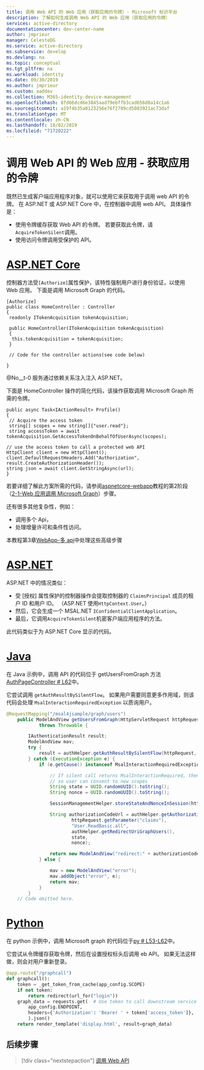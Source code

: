 ```yaml
---
title: 调用 Web API 的 Web 应用（获取应用的令牌）- Microsoft 标识平台
description: 了解如何生成调用 Web API 的 Web 应用（获取应用的令牌）
services: active-directory
documentationcenter: dev-center-name
author: jmprieur
manager: CelesteDG
ms.service: active-directory
ms.subservice: develop
ms.devlang: na
ms.topic: conceptual
ms.tgt_pltfrm: na
ms.workload: identity
ms.date: 09/30/2019
ms.author: jmprieur
ms.custom: aaddev
ms.collection: M365-identity-device-management
ms.openlocfilehash: 8fd66dcd6e3845aad79ebffb3cad656d0a14c1a6
ms.sourcegitcommit: a19f4b35a0123256e76f2789cd5083921ac73daf
ms.translationtype: MT
ms.contentlocale: zh-CN
ms.lasthandoff: 10/02/2019
ms.locfileid: "71720222"
---
```

# <a name="web-app-that-calls-web-apis---acquire-a-token-for-the-app"></a>调用 Web API 的 Web 应用 - 获取应用的令牌

既然已生成客户端应用程序对象，就可以使用它来获取用于调用 web API 的令牌。 在 ASP.NET 或 ASP.NET Core 中，在控制器中调用 web API。 具体操作是：

- 使用令牌缓存获取 Web API 的令牌。 若要获取此令牌，请`AcquireTokenSilent`调用。
- 使用访问令牌调用受保护的 API。

# <a name="aspnet-coretabaspnetcore"></a>[ASP.NET Core](#tab/aspnetcore)

控制器方法受`[Authorize]`属性保护，该特性强制用户进行身份验证，以使用 Web 应用。 下面是调用 Microsoft Graph 的代码。

```CSharp
[Authorize]
public class HomeController : Controller
{
 readonly ITokenAcquisition tokenAcquisition;

 public HomeController(ITokenAcquisition tokenAcquisition)
 {
  this.tokenAcquisition = tokenAcquisition;
 }

 // Code for the controller actions(see code below)

}
```

@No__t-0 服务通过依赖关系注入注入 ASP.NET。


下面是 HomeController 操作的简化代码，该操作获取调用 Microsoft Graph 所需的令牌。

```CSharp
public async Task<IActionResult> Profile()
{
 // Acquire the access token
 string[] scopes = new string[]{"user.read"};
 string accessToken = await tokenAcquisition.GetAccessTokenOnBehalfOfUserAsync(scopes);

// use the access token to call a protected web API
HttpClient client = new HttpClient();
client.DefaultRequestHeaders.Add("Authorization", result.CreateAuthorizationHeader());
string json = await client.GetStringAsync(url);
}
```

若要详细了解此方案所需的代码，请参阅[aspnetcore-webapp](https://github.com/Azure-Samples/ms-identity-aspnetcore-webapp-tutorial)教程的第2阶段（[2-1-Web 应用调用 Microsoft Graph](https://github.com/Azure-Samples/active-directory-aspnetcore-webapp-openidconnect-v2/tree/master/2-WebApp-graph-user/2-1-Call-MSGraph)）步骤。

还有很多其他复杂性，例如：

- 调用多个 Api，
- 处理增量许可和条件性访问。

本教程第3章[WebApp-多 api](https://github.com/Azure-Samples/active-directory-aspnetcore-webapp-openidconnect-v2/tree/master/3-WebApp-multi-APIs)中处理这些高级步骤

# <a name="aspnettabaspnet"></a>[ASP.NET](#tab/aspnet)

ASP.NET 中的情况类似：

- 受 [授权] 属性保护的控制器操作会提取控制器的 `ClaimsPrincipal` 成员的租户 ID 和用户 ID。 （ASP.NET 使用`HttpContext.User`。）
- 然后，它会生成一个 MSAL.NET `IConfidentialClientApplication`。
- 最后，它调用`AcquireTokenSilent`机密客户端应用程序的方法。

此代码类似于为 ASP.NET Core 显示的代码。

# <a name="javatabjava"></a>[Java](#tab/java)

在 Java 示例中，调用 API 的代码位于 getUsersFromGraph 方法[AuthPageController # L62](https://github.com/Azure-Samples/ms-identity-java-webapp/blob/d55ee4ac0ce2c43378f2c99fd6e6856d41bdf144/src/main/java/com/microsoft/azure/msalwebsample/AuthPageController.java#L62)中。

它尝试调用 `getAuthResultBySilentFlow`。 如果用户需要同意更多作用域，则该代码会处理 `MsalInteractionRequiredException` 以质询用户。

```java
@RequestMapping("/msal4jsample/graph/users")
    public ModelAndView getUsersFromGraph(HttpServletRequest httpRequest, HttpServletResponse response)
            throws Throwable {

        IAuthenticationResult result;
        ModelAndView mav;
        try {
            result = authHelper.getAuthResultBySilentFlow(httpRequest, response);
        } catch (ExecutionException e) {
            if (e.getCause() instanceof MsalInteractionRequiredException) {

                // If silent call returns MsalInteractionRequired, then redirect to Authorization endpoint
                // so user can consent to new scopes
                String state = UUID.randomUUID().toString();
                String nonce = UUID.randomUUID().toString();

                SessionManagementHelper.storeStateAndNonceInSession(httpRequest.getSession(), state, nonce);

                String authorizationCodeUrl = authHelper.getAuthorizationCodeUrl(
                        httpRequest.getParameter("claims"),
                        "User.ReadBasic.all",
                        authHelper.getRedirectUriGraphUsers(),
                        state,
                        nonce);

                return new ModelAndView("redirect:" + authorizationCodeUrl);
            } else {

                mav = new ModelAndView("error");
                mav.addObject("error", e);
                return mav;
            }
        }
    // Code omitted here.
```

# <a name="pythontabpython"></a>[Python](#tab/python)

在 python 示例中，调用 Microsoft graph 的代码位于[py # L53-L62](https://github.com/Azure-Samples/ms-identity-python-webapp/blob/48637475ed7d7733795ebeac55c5d58663714c60/app.py#L53-L62)中。

它尝试从令牌缓存获取令牌，然后在设置授权标头后调用 eb API。 如果无法这样做，则会对用户重新登录。

```python
@app.route("/graphcall")
def graphcall():
    token = _get_token_from_cache(app_config.SCOPE)
    if not token:
        return redirect(url_for("login"))
    graph_data = requests.get(  # Use token to call downstream service
        app_config.ENDPOINT,
        headers={'Authorization': 'Bearer ' + token['access_token']},
        ).json()
    return render_template('display.html', result=graph_data)
```

## <a name="next-steps"></a>后续步骤

> [!div class="nextstepaction"]
> [调用 Web API](scenario-web-app-call-api-call-api.md)
